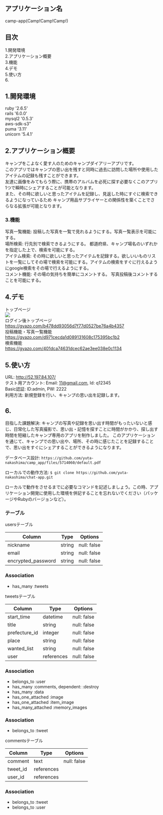 ## アプリケーション名
 camp-app(Camp!Camp!Camp!)

## 目次
1.開発環境<br>
2.アプリケーション概要<br>
3.機能<br>
4.デモ<br>
5.使い方<br>
6.

## 1.開発環境
ruby '2.6.5'<br>
rails '6.0.0'<br>
mysql2 '0.5.3'<br>
aws-sdk-s3"<br>
puma '3.11'<br>
unicorn '5.4.1'<br>

## 2.アプリケーション概要
 キャンプをこよなく愛す人のためのキャンプダイアリーアプリです。<br>
 このアプリではキャンプの思い出を残すと同時に過去に訪問した場所や使用したアイテムの記録も残すことができます。<br>
 友達に画像をみてもらう際に、携帯のアルバムを必死に探す必要なくこのアプリ1つで瞬時にシェアすることが可能となります。<br>
 また、その時に欲しいと思ったアイテムを記録し、見返した時にすぐに検索できるようになっているため
キャンプ用品サプライヤーとの関係性を築くことでさらなる拡張が可能となります。<br>

### 3.機能
写真一覧機能: 投稿した写真を一覧で見れるようにする。写真一覧表示を可能にする。<br>
場所検索: 行先別で検索できるようにする。 都道府県、キャンプ場名のいずれかを指定した上で、検索を可能にする。 <br>
アイテム検索: その時に欲しいと思ったアイテムを記録する。欲しいいものリストを一覧にしてその場で検索を可能にする。アイテムの検索をすぐに行えるようにgoogle検索をその場で行えるようにする。<br>
コメント機能: その場の気持ちを簡単にコメントする。	写真投稿後コメントすることを可能にする。<br>

## 4.デモ
トップページ<br> <img src=(https://gyazo.com/24978dc41850c5657cd7a9764499c9fc)><br>
ログイン後トップページ<br> https://gyazo.com/b478dd93056d7f77d0527be76a4b4357<br>
投稿機能・写真一覧機能<br> https://gyazo.com/d971cecda1d089131608c175395bc1b2<br>
検索機能<br> https://gyazo.com/401dca74631dcec62ae3ee038e0c1134<br>

## 5.使い方
URL:	http://52.197.84.107/<br>
テスト用アカウント:	Email: 11@gmail.com, Id: q12345<br>
Basic認証: ID:admin, PW: 2222<br>
利用方法:	新規登録を行い、キャンプの思い出を記録します。<br>

## 6.
 目指した課題解決: キャンプの写真や記録を思い出す時間がもったいないと感じ、日常化した写真撮影で、思い出・記憶を探すことに時間がかかり、探し出す時間を短縮したキャンプ専用のアプリを制作しました。	このアプリケーションを通じて、キャンプでの思い出や、場所、その時に感じたことを記録することで、思い出をすぐにシェアすることができるようになります。


 データベース設計: `https://github.com/yuta-nakashima/camp_app/files/5714060/default.pdf`

 ローカルでの動作方法: `$ git clone https://github.com/yuta-nakashima/chat-app.git`

ローカルで動作をさせるまでに必要なコマンドを記述しましょう。この時、アプリケーション開発に使用した環境を併記することを忘れないでください（パッケージやRubyのバージョンなど）。


### テーブル
usersテーブル

| Column               |Type     |Options             |
| ---------------------|---------|------------------- |
| nickname             |string   |null: false         |
| email                |string   |null: false         |
| encrypted_password   |string   |null: false         |


### Association
- has_many   :tweets

tweetsテーブル

| Column          |Type               |Options                    |
| ----------------|------------- |------------------------------- |
| start_time      |datetime      |null: false                     |
| title           |string        |null: false                     |
| prefecture_id   |integer       |null: false                     |
| place           |string        |null: false                     |
| wanted_list     |string        |null: false                     |
| user            |references    |null: false                     |

### Association
- belongs_to :user
- has_many :comments, dependent: :destroy
- has_many :data
- has_one_attached :image
- has_one_attached :item_image
- has_many_attached :memory_images

### Association
- belongs_to :tweet

commentsテーブル

| Column          |Type          |Options                         |
| ----------------|--------------|------------------------------- |
| comment         |text          |null: false                     |
| tweet_id        |references    |                                |
| user_id         |references    |                                |

### Association
- belongs_to :tweet
- belongs_to :user